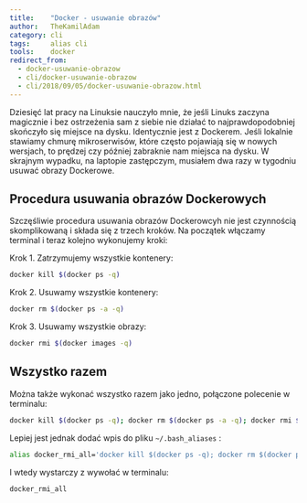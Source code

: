 ```yaml
---
title:    "Docker - usuwanie obrazów"
author:   TheKamilAdam
category: cli
tags:     alias cli
tools:    docker
redirect_from:
  - docker-usuwanie-obrazow
  - cli/docker-usuwanie-obrazow
  - cli/2018/09/05/docker-usuwanie-obrazow.html
---
```


Dziesięć lat pracy na Linuksie nauczyło mnie,
że jeśli Linuks zaczyna magicznie i bez ostrzeżenia sam z siebie nie działać
to najprawdopodobniej skończyło się miejsce na dysku.
Identycznie jest z Dockerem.
Jeśli lokalnie stawiamy chmurę mikroserwisów,
które często pojawiają się w nowych wersjach,
to prędzej czy później zabraknie nam miejsca na dysku.
W skrajnym wypadku, na laptopie zastępczym, musiałem dwa razy w tygodniu usuwać obrazy Dockerowe.

## Procedura usuwania obrazów Dockerowych
Szczęśliwie procedura usuwania obrazów Dockerowcyh nie jest czynnością skomplikowaną i składa się z trzech kroków.
Na początek włączamy terminal i teraz kolejno wykonujemy kroki:

Krok 1. Zatrzymujemy wszystkie kontenery:
```bash
docker kill $(docker ps -q)
```

Krok 2. Usuwamy wszystkie kontenery:
```bash
docker rm $(docker ps -a -q)
```

Krok 3. Usuwamy wszystkie obrazy:
```bash
docker rmi $(docker images -q)
```

## Wszystko razem
Można także wykonać wszystko razem jako jedno, połączone polecenie w terminalu:

```bash
docker kill $(docker ps -q); docker rm $(docker ps -a -q); docker rmi $(docker images -q)
```

Lepiej jest jednak dodać wpis do pliku `~/.bash_aliases` :
```bash
alias docker_rmi_all='docker kill $(docker ps -q); docker rm $(docker ps -a -q); docker rmi $(docker images -q)'
```

I wtedy wystarczy z wywołać w terminalu:
```bash
docker_rmi_all
```
